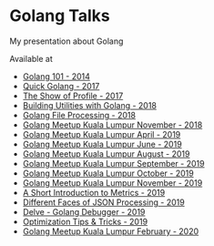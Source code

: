 # Golang Talks

My presentation about Golang

Available at

- [Golang 101 - 2014](http://go-talks.appspot.com/github.com/klrkdekira/golang-talks/2014/golang-101/101.slide)
- [Quick Golang - 2017](http://go-talks.appspot.com/github.com/klrkdekira/golang-talks/2017/quick-golang/main.slide)
- [The Show of Profile - 2017](http://go-talks.appspot.com/github.com/klrkdekira/golang-talks/2017/profiler/main.slide)
- [Building Utilities with Golang - 2018](http://go-talks.appspot.com/github.com/klrkdekira/golang-talks/2018/cli-tools/main.slide)
- [Golang File Processing - 2018](http://go-talks.appspot.com/github.com/klrkdekira/golang-talks/2018/file-processing/main.slide)
- [Golang Meetup Kuala Lumpur November - 2018](http://go-talks.appspot.com/github.com/klrkdekira/golang-talks/2018/november/main.slide)
- [Golang Meetup Kuala Lumpur April - 2019](http://go-talks.appspot.com/github.com/klrkdekira/golang-talks/2019/april/main.slide)
- [Golang Meetup Kuala Lumpur June - 2019](http://go-talks.appspot.com/github.com/klrkdekira/golang-talks/2019/june/main.slide)
- [Golang Meetup Kuala Lumpur August - 2019](http://go-talks.appspot.com/github.com/klrkdekira/golang-talks/2019/august/main.slide)
- [Golang Meetup Kuala Lumpur September - 2019](http://go-talks.appspot.com/github.com/klrkdekira/golang-talks/2019/september/main.slide)
- [Golang Meetup Kuala Lumpur October - 2019](http://go-talks.appspot.com/github.com/klrkdekira/golang-talks/2019/october/main.slide)
- [Golang Meetup Kuala Lumpur November - 2019](http://go-talks.appspot.com/github.com/klrkdekira/golang-talks/2019/november/main.slide)
- [A Short Introduction to Metrics - 2019](http://go-talks.appspot.com/github.com/klrkdekira/golang-talks/2019/metrics/main.slide)
- [Different Faces of JSON Processing - 2019](http://go-talks.appspot.com/github.com/klrkdekira/golang-talks/2019/json/main.slide)
- [Delve - Golang Debugger - 2019](http://go-talks.appspot.com/github.com/klrkdekira/golang-talks/2019/delve/main.slide)
- [Optimization Tips & Tricks - 2019](http://go-talks.appspot.com/github.com/klrkdekira/golang-talks/2019/compiler/main.slide)
- [Golang Meetup Kuala Lumpur February - 2020](http://go-talks.appspot.com/github.com/klrkdekira/golang-talks/2020/february/main.slide)
